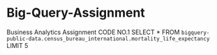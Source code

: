 # Big-Query-Assignment
Business Analytics Assignment
CODE NO.1
SELECT * FROM `bigquery-public-data.census_bureau_international.mortality_life_expectancy` LIMIT 5
